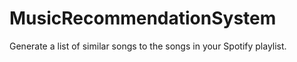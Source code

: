 # MusicRecommendationSystem
Generate a list of similar songs to the songs in your Spotify playlist.
